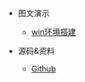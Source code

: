 * 图文演示
    * [win环境搭建](https://blog.csdn.net/Mark_md/article/details/120132945?spm=1001.2014.3001.5501)
  

* 源码&资料
    * [Github](https://github.com/ZhiliangMa/easyio-lib-for-esp32)


